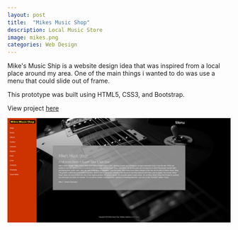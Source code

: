 ```yaml
---
layout: post
title:  "Mikes Music Shop"
description: Local Music Store
image: mikes.png
categories: Web Design
---
```


Mike's Music Ship is a website design idea that was inspired from a local place around my area.
One of the main things i wanted to do was use a menu that could slide out of frame.

This prototype was built using HTML5, CSS3, and Bootstrap.

View project <a href="http://imdanielfuentes.com/mikes/">here</a>


<div class="preview">
<img src="../img/mms.jpg">
</div>
